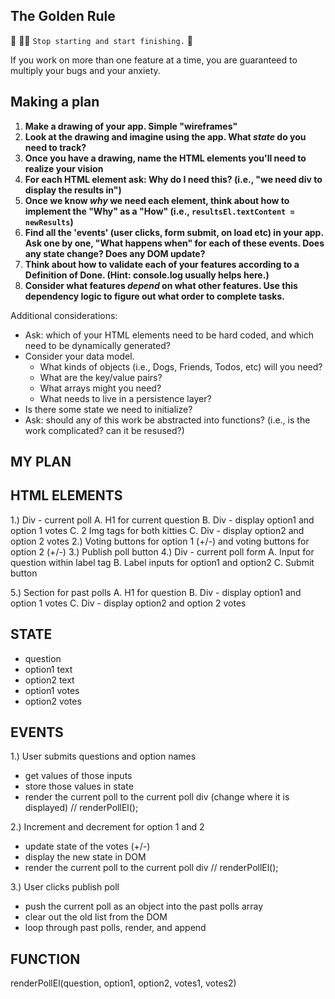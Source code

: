 ## The Golden Rule

🦸 🦸‍♂️ `Stop starting and start finishing.` 🏁

If you work on more than one feature at a time, you are guaranteed to multiply your bugs and your anxiety.

## Making a plan

1) **Make a drawing of your app. Simple "wireframes"**
1) **Look at the drawing and imagine using the app. What _state_ do you need to track?**
1) **Once you have a drawing, name the HTML elements you'll need to realize your vision**
1) **For each HTML element ask: Why do I need this? (i.e., "we need div to display the results in")**
1) **Once we know _why_ we need each element, think about how to implement the "Why" as a "How" (i.e., `resultsEl.textContent = newResults`)**
1) **Find all the 'events' (user clicks, form submit, on load etc) in your app. Ask one by one, "What happens when" for each of these events. Does any state change? Does any DOM update?**
1) **Think about how to validate each of your features according to a Definition of Done. (Hint: console.log usually helps here.)**
1) **Consider what features _depend_ on what other features. Use this dependency logic to figure out what order to complete tasks.**

Additional considerations:

- Ask: which of your HTML elements need to be hard coded, and which need to be dynamically generated?
- Consider your data model.
  - What kinds of objects (i.e., Dogs, Friends, Todos, etc) will you need?
  - What are the key/value pairs?
  - What arrays might you need?
  - What needs to live in a persistence layer?
- Is there some state we need to initialize?
- Ask: should any of this work be abstracted into functions? (i.e., is the work complicated? can it be resused?)

## MY PLAN

## HTML ELEMENTS

1.) Div - current poll
  A. H1 for current question
  B. Div - display option1 and option 1 votes
  C. 2 Img tags for both kitties
  C. Div - display option2 and option 2 votes
2.) Voting buttons for option 1 (+/-) and voting buttons for option 2 (+/-)
3.) Publish poll button
4.) Div - current poll form
 A. Input for question within label tag
 B. Label inputs for option1 and option2
 C. Submit button

5.) Section for past polls
 A. H1 for question
 B. Div - display option1 and option 1 votes
 C. Div - display option2 and option 2 votes

## STATE

- question
- option1 text
- option2 text
- option1 votes
- option2 votes

## EVENTS

1.) User submits questions and option names

- get values of those inputs
- store those values in state
- render the current poll to the current poll div (change where it is displayed)
// renderPollEl();

2.) Increment and decrement for option 1 and 2

- update state of the votes (+/-)
- display the new state in DOM
- render the current poll to the current poll div
 // renderPollEl();

 3.) User clicks publish poll

- push the current poll as an object into the past polls array
- clear out the old list from the DOM
- loop through past polls, render, and append

## FUNCTION

 renderPollEl(question, option1, option2, votes1, votes2)
